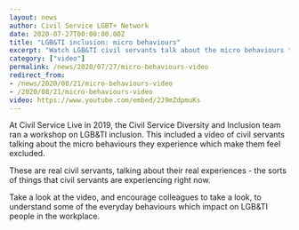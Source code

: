 ```yaml
---
layout: news
author: Civil Service LGBT+ Network
date: 2020-07-27T00:00:00.00Z
title: "LGB&TI inclusion: micro behaviours"
excerpt: "Watch LGB&TI civil servants talk about the micro behaviours they experience which make them feel excluded."
category: ["video"]
permalink: /news/2020/07/27/micro-behaviours-video
redirect_from: 
- /news/2020/08/21/micro-behaviours-video
- /2020/08/21/micro-behaviours-video
video: https://www.youtube.com/embed/2J9mZdpmuKs
---
```


At Civil Service Live in 2019, the Civil Service Diversity and Inclusion team ran a workshop on LGB&TI inclusion. This included a video of civil servants talking about the micro behaviours they experience which make them feel excluded.

These are real civil servants, talking about their real experiences - the sorts of things that civil servants are experiencing right now. 

Take a look at the video, and encourage colleagues to take a look, to understand some of the everyday behaviours which impact on LGB&TI people in the workplace.

